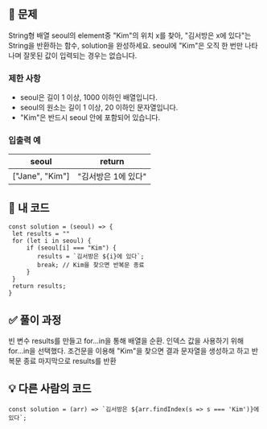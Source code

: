 <h2 id="📍-문제">📍 문제</h2>
<p>String형 배열 seoul의 element중 &quot;Kim&quot;의 위치 x를 찾아, &quot;김서방은 x에 있다&quot;는 String을 반환하는 함수, solution을 완성하세요. seoul에 &quot;Kim&quot;은 오직 한 번만 나타나며 잘못된 값이 입력되는 경우는 없습니다.</p>
<h3 id="제한-사항">제한 사항</h3>
<ul>
<li>seoul은 길이 1 이상, 1000 이하인 배열입니다.</li>
<li>seoul의 원소는 길이 1 이상, 20 이하인 문자열입니다.</li>
<li>&quot;Kim&quot;은 반드시 seoul 안에 포함되어 있습니다.</li>
</ul>
<h3 id="입출력-예">입출력 예</h3>
<table>
<thead>
<tr>
<th>seoul</th>
<th>return</th>
</tr>
</thead>
<tbody><tr>
<td>[&quot;Jane&quot;, &quot;Kim&quot;]</td>
<td>&quot;김서방은 1에 있다&quot;</td>
</tr>
</tbody></table>
<h2 id="🥔-내-코드">🥔 내 코드</h2>
<pre><code class="language-jsx">const solution = (seoul) =&gt; {
 let results = &quot;&quot;
 for (let i in seoul) {
     if (seoul[i] === &quot;Kim&quot;) {
        results = `김서방은 ${i}에 있다`;
        break; // Kim을 찾으면 반복문 종료
     } 
 }
 return results;
}</code></pre>
<h2 id="✅-풀이-과정">✅ 풀이 과정</h2>
<p>빈 변수 results를 만들고 for...in을 통해 배열을 순환. 인덱스 값을 사용하기 위해 for...in을 선택했다. 조건문을 이용해 &quot;Kim&quot;을 찾으면 결과 문자열을 생성하고 하고 반복문 종료 마지막으로 results를 반환</p>
<h2 id="💡-다른-사람의-코드">💡 다른 사람의 코드</h2>
<pre><code class="language-jsx">const solution = (arr) =&gt; `김서방은 ${arr.findIndex(s =&gt; s === 'Kim')}에 있다`;</code></pre>